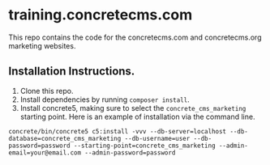 # training.concretecms.com

This repo contains the code for the concretecms.com and concretecms.org marketing websites.

## Installation Instructions.

1. Clone this repo.
2. Install dependencies by running `composer install`.
3. Install concrete5, making sure to select the `concrete_cms_marketing` starting point. Here is an example of installation via the command line.

`concrete/bin/concrete5 c5:install -vvv --db-server=localhost --db-database=concrete_cms_marketing --db-username=user --db-password=password --starting-point=concrete_cms_marketing --admin-email=your@email.com --admin-password=password`

